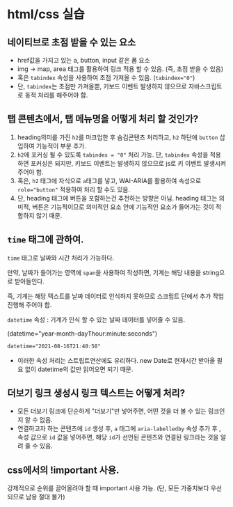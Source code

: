 # html/css 실습

## 네이티브로 초점 받을 수 있는 요소

- href값을 가지고 있는 a, button, input 같은 폼 요소
- img -> map, area 태그를 활용하여 링크 적용 할 수 있음. (즉, 초점 받을 수 있음)
- 혹은 `tabindex` 속성을 사용하여 초점 가져올 수 있음. (`tabindex="0"`)
- 단, `tabindex`는 초점만 가져올뿐, 키보드 이벤트 발생하지 않으므로 자바스크립트로 동적 처리를 해주어야 함.

## 탭 콘텐츠에서, 탭 메뉴명을 어떻게 처리 할 것인가?

1. heading의미를 가진 `h2`를 마크업한 후 숨김콘텐츠 처리하고, `h2` 하단에 `button` 삽입하여 기능적이 부분 추가. 
2. `h2`에 포커싱 될 수 있도록 `tabindex = "0"` 처리 가능. 단, `tabindex` 속성을 적용하면 포커싱은 되지만, 키보드 이벤트는 발생하지 않으므로 js로 키 이벤트 발생시켜주어야 함.
3. 혹은, `h2` 태그에 자식으로 `a`태그를 넣고, WAI-ARIA를 활용하여 속성으로 `role="button"` 적용하여 처리 할 수도 있음.
4. 단, heading 태그에 버튼을 포함하는건 추천하는 방향은 아님. heading 태그는 의미적, 버튼은 기능적이므로 의미적인 요소 안에 기능적인 요소가 들어가는 것이 적합하지 않기 때문. 

## `time` 태그에 관하여.

`time` 태그로 날짜와 시간 처리가 가능하다.

만약, 날짜가 들어가는 영역에 `span`을 사용하여 작성하면, 기계는 해당 내용을 string으로 받아들인다.

즉, 기계는 해당 텍스트를 날짜 데이터로 인식하지 못하므로 스크립트 단에서 추가 작업 진행해 주어야 함.

`datetime` 속성 : 기계가 인식 할 수 있는 날짜 데이터를 넣어줄 수 있음. 

(datetime="year-month-dayThour:minute:seconds")

``` css
datetime="2021-08-16T21:40:50"
```

- 이러한 속성 처리는 스트립트연산에도 유리하다. new Date로 현재시간 받아올 필요 없이 datetime의 값만 읽어오면 되기 때문.

## 더보기 링크 생성시 링크 텍스트는 어떻게 처리?

- 모든 더보기 링크에 단순하게 "더보기"만 넣어주면, 어떤 것을 더 볼 수 있는 링크인지 알 수 없음.
- 연결하고자 하는 콘텐츠에 `id` 생성 후, `a` 태그에 `aria-labelledby` 속성 추가 후 , 속성 값으로 `id` 값을 넣어주면, 해당 `id`가 선언된 콘텐츠와 연결된 링크라는 것을 알려 줄 수
  있음.

## css에서의 !important 사용.

강제적으로 순위를 끌어올려야 할 때 important 사용 가능. (단, 모든 가중치보다 우선되므로 남용 절대 불가)
